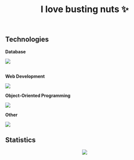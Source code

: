 <h1 align="center">I love busting nuts ✨</h1>
<br>


## Technologies  
**Database**

![](https://skillicons.dev/icons?i=mysql) <br><br>


**Web Development**

![](https://skillicons.dev/icons?i=html,css,js,nodejs)


**Object-Oriented Programming**

![](https://skillicons.dev/icons?i=cs)

**Other**

![](https://skillicons.dev/icons?i=java)

## Statistics
<div align="center">
<img src="http://github-profile-summary-cards.vercel.app/api/cards/profile-details?username=deltagamingch&theme=tokyonight"/>
</div>
